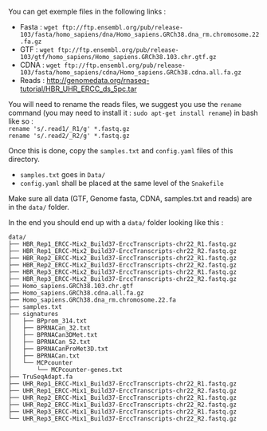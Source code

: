 You can get exemple files in the following links :
* Fasta : `wget ftp://ftp.ensembl.org/pub/release-103/fasta/homo_sapiens/dna/Homo_sapiens.GRCh38.dna_rm.chromosome.22.fa.gz`
* GTF : `wget ftp://ftp.ensembl.org/pub/release-103/gtf/homo_sapiens/Homo_sapiens.GRCh38.103.chr.gtf.gz`
* CDNA : `wget ftp://ftp.ensembl.org/pub/release-103/fasta/homo_sapiens/cdna/Homo_sapiens.GRCh38.cdna.all.fa.gz`
* Reads : http://genomedata.org/rnaseq-tutorial/HBR_UHR_ERCC_ds_5pc.tar

You will need to rename the reads files, we suggest you use the `rename` command (you may need to install it : `sudo apt-get install rename`) in bash like so :  
`rename 's/.read1/_R1/g' *.fastq.gz`  
`rename 's/.read2/_R2/g' *.fastq.gz`

Once this is done, copy the `samples.txt` and `config.yaml` files of this directory.
* `samples.txt` goes in `Data/`
* `config.yaml` shall be placed at the same level of the `Snakefile`

Make sure all data (GTF, Genome fasta, CDNA, samples.txt  and reads) are in the `data/` folder.

In the end you should end up with a `data/` folder looking like this :
```
data/  
├── HBR_Rep1_ERCC-Mix2_Build37-ErccTranscripts-chr22_R1.fastq.gz  
├── HBR_Rep1_ERCC-Mix2_Build37-ErccTranscripts-chr22_R2.fastq.gz  
├── HBR_Rep2_ERCC-Mix2_Build37-ErccTranscripts-chr22_R1.fastq.gz  
├── HBR_Rep2_ERCC-Mix2_Build37-ErccTranscripts-chr22_R2.fastq.gz  
├── HBR_Rep3_ERCC-Mix2_Build37-ErccTranscripts-chr22_R1.fastq.gz  
├── HBR_Rep3_ERCC-Mix2_Build37-ErccTranscripts-chr22_R2.fastq.gz  
├── Homo_sapiens.GRCh38.103.chr.gtf  
├── Homo_sapiens.GRCh38.cdna.all.fa.gz  
├── Homo_sapiens.GRCh38.dna_rm.chromosome.22.fa  
├── samples.txt  
├── signatures  
│   ├── BPprom_314.txt  
│   ├── BPRNACan_32.txt  
│   ├── BPRNACan3DMet.txt  
│   ├── BPRNACan_52.txt  
│   ├── BPRNACanProMet3D.txt  
│   ├── BPRNACan.txt  
│   └── MCPcounter  
│       └── MCPcounter-genes.txt  
├── TruSeqAdapt.fa  
├── UHR_Rep1_ERCC-Mix1_Build37-ErccTranscripts-chr22_R1.fastq.gz  
├── UHR_Rep1_ERCC-Mix1_Build37-ErccTranscripts-chr22_R2.fastq.gz  
├── UHR_Rep2_ERCC-Mix1_Build37-ErccTranscripts-chr22_R1.fastq.gz  
├── UHR_Rep2_ERCC-Mix1_Build37-ErccTranscripts-chr22_R2.fastq.gz  
├── UHR_Rep3_ERCC-Mix1_Build37-ErccTranscripts-chr22_R1.fastq.gz  
└── UHR_Rep3_ERCC-Mix1_Build37-ErccTranscripts-chr22_R2.fastq.gz  
```
